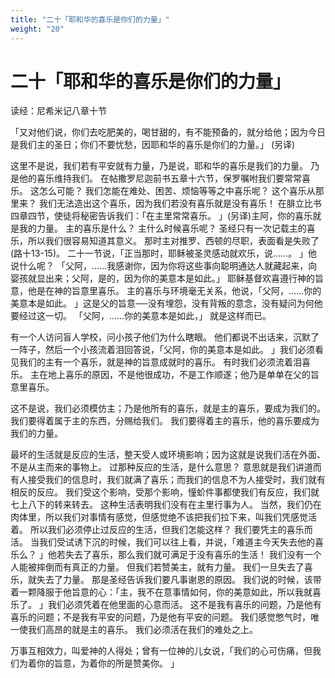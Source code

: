 ```yaml
---
title: "二十「耶和华的喜乐是你们的力量」"
weight: "20"
---
```


# 二十「耶和华的喜乐是你们的力量」


读经：尼希米记八章十节

「又对他们说，你们去吃肥美的，喝甘甜的，有不能预备的，就分给他；因为今日是我们主的圣日；你们不要忧愁，因耶和华的喜乐是你们的力量。」
(另译)

这里不是说，我们若有平安就有力量，乃是说，耶和华的喜乐是我们的力量。
乃是他的喜乐维持我们。
在帖撒罗尼迦前书五章十六节，保罗嘱咐我们要常常喜乐。
这怎么可能？
我们怎能在难处、困苦、烦恼等等之中喜乐呢？
这个喜乐从那里来？
我们无法造出这个喜乐，因为我们若没有喜乐就是没有喜乐！
在腓立比书四章四节，使徒将秘密告诉我们：「在主里常常喜乐。
」(另译)主阿，你的喜乐就是我的力量。
主的喜乐是什么？
主什么时候喜乐呢？
圣经只有一次记载主的喜乐，所以我们很容易知道其意义。
那时主对推罗、西顿的尽职，表面看是失败了(路十13-15)。
二十一节说，「正当那时，耶稣被圣灵感动就欢乐，说……。
」他说什么呢？
「父阿，……我感谢你，因为你将这些事向聪明通达人就藏起来，向婴孩就显出来；父阿，是的，因为你的美意本是如此。」
耶稣基督欢喜遵行神的旨意，他是在神的旨意里喜乐。
主的喜乐与环境毫无关系，他说，「父阿，……你的美意本是如此。
」这是父的旨意──没有埋怨，没有背叛的意念，没有疑问为何他要经过这一切。
「父阿，……你的美意本是如此，」
就是这样而已。

有一个人访问盲人学校，问小孩子他们为什么瞎眼。
他们都说不出话来，沉默了一阵子，然后一个小孩流着泪回答说，「父阿，你的美意本是如此。
」我们必须看见我们的主有一个喜乐，就是神的旨意成就时的喜乐。
有时我们必须流着泪喜乐。
主在地上喜乐的原因，不是他很成功，不是工作顺遂；他乃是单单在父的旨意里喜乐。

这不是说，我们必须模仿主；乃是他所有的喜乐，就是主的喜乐，要成为我们的。
我们要得着属于主的东西，分赐给我们。
我们要得着主的喜乐，他的喜乐要成为我们的力量。

最坏的生活就是反应的生活，整天受人或环境影响；因为这就是说我们活在外面、不是从主而来的事物上。
过那种反应的生活，是什么意思？
意思就是我们讲道而有人接受我们的信息时，我们就满了喜乐；而我们的信息不为人接受时，我们就有相反的反应。
我们受这个影响，受那个影响，憧蚧件事都使我们有反应，我们就七上八下的转来转去。
这种生活表明我们没有在主里行事为人。
当然，我们仍在肉体里，所以我们对事情有感觉，但感觉绝不该把我们拉下来，叫我们凭感觉活着。
所以我们必须停止过反应的生活，但我们怎能这样？
我们要凭主的喜乐而活。
当我们受试诱下沉的时候，我们可以往上看，并说，「难道主今天失去他的喜乐么？
」他若失去了喜乐，那么我们就可满足于没有喜乐的生活！
我们没有一个人能被摔倒而有真正的力量。
但我们若赞美主，就有力量。
我们一旦失去了喜乐，就失去了力量。
那是圣经告诉我们要凡事谢恩的原因。
我们说的时候，该带着一颗降服于他旨意的心：「主，我不在意事情如何，你的美意如此，所以我就喜乐了。
」我们必须凭着在他里面的心意而活。
这不是我有喜乐的问题，乃是他有喜乐的问题；不是我有平安的问题，乃是他有平安的问题。
我们感觉憋气时，唯一使我们高昂的就是主的喜乐。
我们必须活在我们的难处之上。

万事互相效力，叫爱神的人得处；曾有一位神的儿女说，「我们的心可伤痛，但我们为着你的旨意，为着你的所是赞美你。
」
